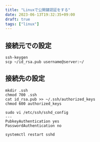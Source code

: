 ```yaml
---
title: "Linuxで公開鍵認証をする"
date: 2023-06-13T19:32:35+09:00
draft: true
tags: ["linux"]
---
```


## 接続元での設定
```
ssh-keygen
scp ~/id_rsa.pub username@server:~/
```

## 接続先の設定
```
mkdir .ssh
chmod 700 .ssh
cat id_rsa.pub >> ~/.ssh/authorized_keys
chmod 600 authorized_keys
 ```

```
sudo vi /etc/ssh/sshd_config
---
PubkeyAuthentication yes
PasswordAuthentication no
```

```
systemctl restart sshd
```